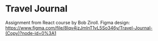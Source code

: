 # Travel Journal
Assignment from React course by Bob Ziroll.
Figma design: https://www.figma.com/file/8lqv4jzJmlnT1vL5So346y/Travel-Journal-(Copy)?node-id=0%3A1


